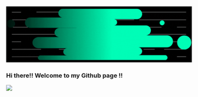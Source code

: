 <a href="https://www.linkedin.com/in/kamarajsivva/" rel="some text">![](https://github.com/ksivva/ksivva/blob/master/github_banner.gif)</a>

### Hi there!! Welcome to my Github page !!


<img
  src="https://github-readme-stats.vercel.app/api?username=ksivva&count_private=true&icon_color=FD9047&custom_title=Kamaraj's+GitHub+Stats&show_icons=true&theme=dark&count_private=true"
/>
